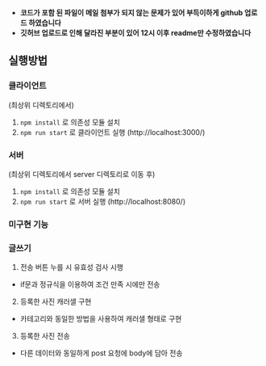 - **코드가 포함 된 파일이 메일 첨부가 되지 않는 문제가 있어 부득이하게 github 업로드 하였습니다**
- **깃허브 업로드로 인해 달라진 부분이 있어 12시 이후 readme만 수정하였습니다**

## 실행방법

### 클라이언트 
(최상위 디렉토리에서)
1. `npm install` 로 의존성 모듈 설치
2. `npm run start` 로 클라이언트 실행 (http://localhost:3000/)

### 서버 
(최상위 디렉토리에서 server 디렉토리로 이동 후)
1. `npm install` 로 의존성 모듈 설치
2. `npm run start` 로 서버 실행 (http://localhost:8080/)

### 미구현 기능

### 글쓰기

1. 전송 버튼 누를 시 유효성 검사 시행

- if문과 정규식을 이용하여 조건 만족 시에만 전송

2. 등록한 사진 캐러샐 구현

- 카테고리와 동일한 방법을 사용하여 캐러샐 형태로 구현

3. 등록한 사진 전송

- 다른 데이터와 동일하게 post 요청에 body에 담아 전송
